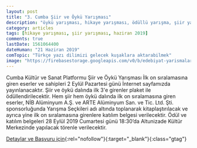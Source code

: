 ```yaml
---
layout: post
title: "3. Cumba Şiir ve Öykü Yarışması"
description: "öykü yarışması, hikaye yarışması, ödüllü yarışma, şiir yarışması, cumba"
category: articles
tags: [hikaye yarışması, şiir yarışması, haziran 2019]
comments: true
lastDate: 1561064400
dateHuman: "21 Haziran 2019"
comTopic: "Türkçe yazı dilimizi gelecek kuşaklara aktarabilmek"
image: "https://firebasestorage.googleapis.com/v0/b/edebiyat-yarismalari.appspot.com/o/3-cumba-siir-oyku-yarismasi.jpg?alt=media&token=283371b7-1c3e-499e-9349-9df4550f87dd"
---
```


Cumba Kültür ve Sanat Platformu Şiir ve Öykü Yarışması
İlk on sıralamasına giren eserler ve sahipleri 2 Eylül Pazartesi günü İnternet sayfamızda yayınlanacaktır. Şiir ve öykü dalında ilk 3'e girenler plaket ile ödüllendirilecektir. Hem şiir hem öykü dalında ilk on sıralamasına giren eserler, NİB Alüminyum A.Ş. ve ARTE Alüminyum San. ve Tic. Ltd. Şti. sponsorluğunda Yarışma Seçkileri adı altında toplanarak kitaplaştırılacak ve ayrıca yine ilk on sıralamasına girenlere katılım belgesi verilecektir. Ödül ve katılım belgeleri 28 Eylül 2019 Cumartesi günü 18:30’da Altunizade Kültür Merkezinde yapılacak törenle verilecektir. 

[Detaylar ve Başvuru için](https://www.facebook.com/groups/cumbasanatplatformu/?utm_source=edebiyatyarismalari.com&utm_medium=affiliate&utm_campaign=cpc){:rel="nofollow"}{:target="_blank"}{:class="gtag"}